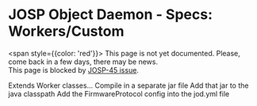 # JOSP Object Daemon - Specs: Workers/Custom

<span style={{color: 'red'}}>
This page is not yet documented. Please, come back in a few days, there may be news.<br/>
This page is blocked by <a href="https://johnosproject.atlassian.net/browse/JOSP-45">JOSP-45 issue</a>.
</span>

Extends Worker classes... Compile in a separate jar file Add that jar to the java classpath Add the FirmwareProtocol config into the jod.yml file

